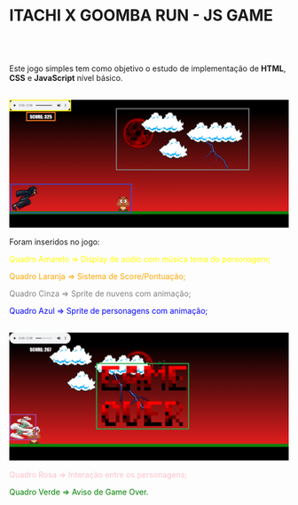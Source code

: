 # **ITACHI X GOOMBA RUN - JS GAME** <h1>

</br>

Este jogo simples tem como objetivo o estudo de implementação de **HTML**, **CSS** e **JavaScript** nível básico.

</br>

<div align="center">
<img src = "Images/print1.png">
</div>

Foram inseridos no jogo:

<font color="yellow">Quadro Amarelo => Display de aúdio com música tema do personagem;</font>

<font color="orange">Quadro Laranja => Sistema de Score/Pontuação;</font>

<font color="grey">Quadro Cinza => Sprite de nuvens com animação;</font>

<font color="blue">Quadro Azul => Sprite de personagens com animação;</font>

</br>

<div align="center">
<img src = "Images/print2.png">
</div>

<font color="pink">Quadro Rosa => Interação entre os personagens;</font>

<font color="green">Quadro Verde => Aviso de Game Over.</font>
